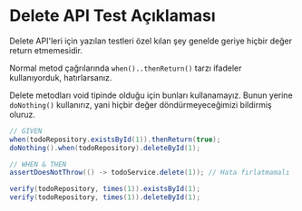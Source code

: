 # Delete API Test Açıklaması

Delete API'leri için yazılan testleri özel kılan şey genelde geriye hiçbir değer return etmemesidir.

Normal metod çağrılarında `when()..thenReturn()` tarzı ifadeler kullanıyorduk, hatırlarsanız.

Delete metodları void tipinde olduğu için bunları kullanamayız. Bunun yerine `doNothing()` kullanırız, yani hiçbir değer döndürmeyeceğimizi bildirmiş oluruz.

```java
// GIVEN
when(todoRepository.existsById(1)).thenReturn(true);
doNothing().when(todoRepository).deleteById(1);
```

```java
// WHEN & THEN
assertDoesNotThrow(() -> todoService.delete(1)); // Hata fırlatmamalı

verify(todoRepository, times(1)).existsById(1);
verify(todoRepository, times(1)).deleteById(1);
```